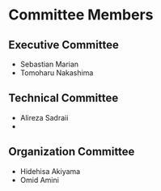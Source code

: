 # Committee Members

## Executive Committee

- Sebastian Marian
- Tomoharu Nakashima

## Technical Committee

- Alireza Sadraii
- 

## Organization Committee

- Hidehisa Akiyama
- Omid Amini